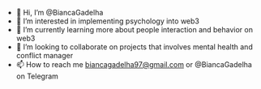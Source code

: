 - 👋 Hi, I’m @BiancaGadelha
- 👀 I’m interested in implementing psychology into web3
- 🌱 I’m currently learning more about people interaction and behavior on web3
- 💞️ I’m looking to collaborate on projects that involves mental health and conflict manager 
- 📫 How to reach me biancagadelha97@gmail.com or @BiancaGadelha on Telegram

<!---
BiancaGadelha/BiancaGadelha is a ✨ special ✨ repository because its `biancagadelha.md` (this file) appears on your GitHub profile.
You can click the Preview link to take a look at your changes.
--->
